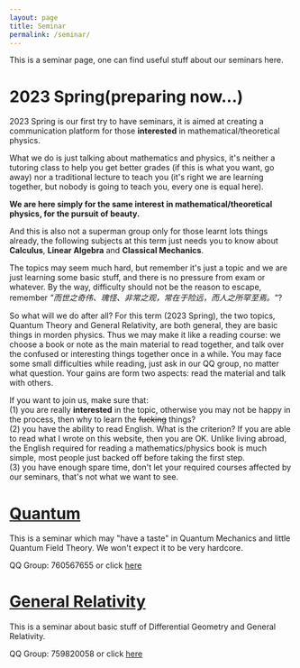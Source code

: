 ```yaml
---
layout: page
title: Seminar
permalink: /seminar/
---
```


This is a seminar page, one can find useful stuff about our seminars here.

**2023 Spring(preparing now...)**
=======

2023 Spring is our first try to have seminars, it is aimed at creating a communication platform for those **interested** in mathematical/theoretical physics. 

What we do is just talking about mathematics and physics, it's neither a tutoring class to help you get better grades (if this is what you want, go away) nor a traditional lecture to teach you (it's right we are learning together, but nobody is going to teach you, every one is equal here).

**We are here simply for the same interest in mathematical/theoretical physics, for the pursuit of beauty.**

And this is also not a superman group only for those learnt lots things already, the following subjects at this term just needs you to know about **Calculus**, **Linear Algebra** and **Classical Mechanics**.

The topics may seem much hard, but remember it's just a topic and we are just learning some basic stuff, and there is no pressure from exam or whatever. By the way, difficulty should not be the reason to escape, remember *"而世之奇伟、瑰怪、非常之观，常在于险远，而人之所罕至焉。"*?

So what will we do after all? For this term (2023 Spring), the two topics, Quantum Theory and General Relativity, are both general, they are basic things in morden physics. Thus we may make it like a reading course: we choose a book or note as the main material to read together, and talk over the confused or interesting things together once in a while. You may face some small difficulties while reading, just ask in our QQ group, no matter what question. Your gains are form two aspects: read the material and talk with others.

If you want to join us, make sure that:  
(1) you are really **interested** in the topic, otherwise you may not be happy in the process, then why to learn the ~~fucking~~ things?  
(2) you have the ability to read English. What is the criterion? If you are able to read what I wrote on this website, then you are OK. Unlike living abroad, the English required for reading a mathematics/physics book is much simple, most people just backed off before taking the first step.  
(3) you have enough spare time, don't let your required courses affected by our seminars, that's not what we want to see.

**[Quantum](https://haohua-sun.github.io/seminar/quantum/)**
=======

This is a seminar which may "have a taste" in Quantum Mechanics and little Quantum Field Theory. We won't expect it to be very hardcore.

QQ Group: 760567655 or click [here](https://jq.qq.com/?_wv=1027&k=pdL4Q0uj)

**[General Relativity](https://haohua-sun.github.io/seminar/gr/)**
=======

This is a seminar about basic stuff of Differential Geometry and General Relativity.

QQ Group: 759820058 or click [here](https://jq.qq.com/?_wv=1027&k=wQQ8iExA)
